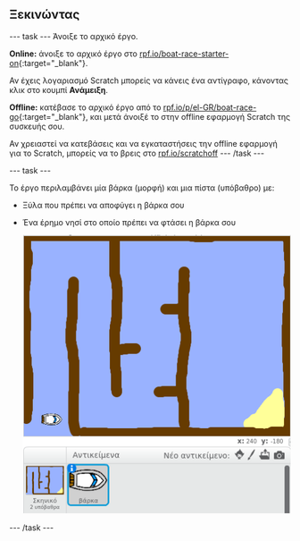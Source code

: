 ## Ξεκινώντας

--- task --- Άνοιξε το αρχικό έργο.

**Online:** άνοιξε το αρχικό έργο στο [rpf.io/boat-race-starter-on](http://rpf.io/boat-race-starter-on){:target="_blank"}.

Αν έχεις λογαριασμό Scratch μπορείς να κάνεις ένα αντίγραφο, κάνοντας κλικ στο κουμπί **Ανάμειξη**.

**Offline:** κατέβασε το αρχικό έργο από το [rpf.io/p/el-GR/boat-race-go](http://rpf.io/p/el-GR/boat-race-go){:target="_blank"}, και μετά άνοιξέ το στην offline εφαρμογή Scratch της συσκευής σου.

Αν χρειαστεί να κατεβάσεις και να εγκαταστήσεις την offline εφαρμογή για το Scratch, μπορείς να το βρεις στο [rpf.io/scratchoff](http://rpf.io/scratchoff) --- /task ---

--- task ---

Το έργο περιλαμβάνει μία βάρκα (μορφή) και μια πίστα (υπόβαθρο) με:

- Ξύλα που πρέπει να αποφύγει η βάρκα σου
- Ένα έρημο νησί στο οποίο πρέπει να φτάσει η βάρκα σου
    
    ![screenshot](images/boat-starter.png)

--- /task ---